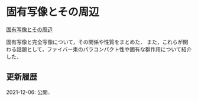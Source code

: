 # 固有写像とその周辺

[固有写像とその周辺](files/proper-map.pdf)

固有写像と完全写像について，その関係や性質をまとめた．
また，これらが関わる話題として，ファイバー束のパラコンパクト性や固有な群作用について紹介した．

## 更新履歴

2021-12-06: 公開．